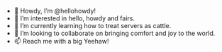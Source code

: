 - 👋 Howdy, I’m @hellohowdy!
- 👀 I’m interested in hello, howdy and fairs.
- 🌱 I’m currently learning how to treat servers as cattle.
- 💞️ I’m looking to collaborate on bringing comfort and joy to the world.
- 📫 Reach me with a big Yeehaw!

<!---
hellohowdy/hellohowdy is a ✨ special ✨ repository because its `README.md` (this file) appears on your GitHub profile.
You can click the Preview link to take a look at your changes.
--->
